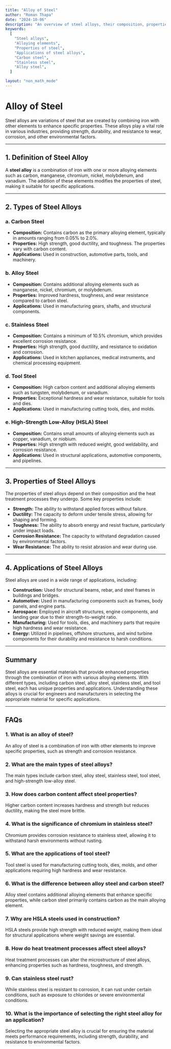 ```yaml
---
title: "Alloy of Steel"
author: "Roman Thapa"
date: "2024-10-06"
description: "An overview of steel alloys, their composition, properties, and applications in various industries."
keywords:
  [
    "Steel alloys",
    "Alloying elements",
    "Properties of steel",
    "Applications of steel alloys",
    "Carbon steel",
    "Stainless steel",
    "Alloy steel",
  ]

layout: "non_math_mode"
---
```


# Alloy of Steel

Steel alloys are variations of steel that are created by combining iron with other elements to enhance specific properties. These alloys play a vital role in various industries, providing strength, durability, and resistance to wear, corrosion, and other environmental factors.

---

## 1. Definition of Steel Alloy

A **steel alloy** is a combination of iron with one or more alloying elements such as carbon, manganese, chromium, nickel, molybdenum, and vanadium. The addition of these elements modifies the properties of steel, making it suitable for specific applications.

---

## 2. Types of Steel Alloys

### a. Carbon Steel

- **Composition:** Contains carbon as the primary alloying element, typically in amounts ranging from 0.05% to 2.0%.
- **Properties:** High strength, good ductility, and toughness. The properties vary with carbon content.
- **Applications:** Used in construction, automotive parts, tools, and machinery.

### b. Alloy Steel

- **Composition:** Contains additional alloying elements such as manganese, nickel, chromium, or molybdenum.
- **Properties:** Improved hardness, toughness, and wear resistance compared to carbon steel.
- **Applications:** Used in manufacturing gears, shafts, and structural components.

### c. Stainless Steel

- **Composition:** Contains a minimum of 10.5% chromium, which provides excellent corrosion resistance.
- **Properties:** High strength, good ductility, and resistance to oxidation and corrosion.
- **Applications:** Used in kitchen appliances, medical instruments, and chemical processing equipment.

### d. Tool Steel

- **Composition:** High carbon content and additional alloying elements such as tungsten, molybdenum, or vanadium.
- **Properties:** Exceptional hardness and wear resistance, suitable for tools and dies.
- **Applications:** Used in manufacturing cutting tools, dies, and molds.

### e. High-Strength Low-Alloy (HSLA) Steel

- **Composition:** Contains small amounts of alloying elements such as copper, vanadium, or niobium.
- **Properties:** High strength with reduced weight, good weldability, and corrosion resistance.
- **Applications:** Used in structural applications, automotive components, and pipelines.

---

## 3. Properties of Steel Alloys

The properties of steel alloys depend on their composition and the heat treatment processes they undergo. Some key properties include:

- **Strength:** The ability to withstand applied forces without failure.
- **Ductility:** The capacity to deform under tensile stress, allowing for shaping and forming.
- **Toughness:** The ability to absorb energy and resist fracture, particularly under impact loads.
- **Corrosion Resistance:** The capacity to withstand degradation caused by environmental factors.
- **Wear Resistance:** The ability to resist abrasion and wear during use.

---

## 4. Applications of Steel Alloys

Steel alloys are used in a wide range of applications, including:

- **Construction:** Used for structural beams, rebar, and steel frames in buildings and bridges.
- **Automotive:** Used in manufacturing components such as frames, body panels, and engine parts.
- **Aerospace:** Employed in aircraft structures, engine components, and landing gear due to their strength-to-weight ratio.
- **Manufacturing:** Used for tools, dies, and machinery parts that require high hardness and wear resistance.
- **Energy:** Utilized in pipelines, offshore structures, and wind turbine components for their durability and resistance to harsh conditions.

---

## Summary

Steel alloys are essential materials that provide enhanced properties through the combination of iron with various alloying elements. With different types, including carbon steel, alloy steel, stainless steel, and tool steel, each has unique properties and applications. Understanding these alloys is crucial for engineers and manufacturers in selecting the appropriate material for specific applications.

---

## FAQs

### 1. What is an alloy of steel?

An alloy of steel is a combination of iron with other elements to improve specific properties, such as strength and corrosion resistance.

### 2. What are the main types of steel alloys?

The main types include carbon steel, alloy steel, stainless steel, tool steel, and high-strength low-alloy steel.

### 3. How does carbon content affect steel properties?

Higher carbon content increases hardness and strength but reduces ductility, making the steel more brittle.

### 4. What is the significance of chromium in stainless steel?

Chromium provides corrosion resistance to stainless steel, allowing it to withstand harsh environments without rusting.

### 5. What are the applications of tool steel?

Tool steel is used for manufacturing cutting tools, dies, molds, and other applications requiring high hardness and wear resistance.

### 6. What is the difference between alloy steel and carbon steel?

Alloy steel contains additional alloying elements that enhance specific properties, while carbon steel primarily contains carbon as the main alloying element.

### 7. Why are HSLA steels used in construction?

HSLA steels provide high strength with reduced weight, making them ideal for structural applications where weight savings are essential.

### 8. How do heat treatment processes affect steel alloys?

Heat treatment processes can alter the microstructure of steel alloys, enhancing properties such as hardness, toughness, and strength.

### 9. Can stainless steel rust?

While stainless steel is resistant to corrosion, it can rust under certain conditions, such as exposure to chlorides or severe environmental conditions.

### 10. What is the importance of selecting the right steel alloy for an application?

Selecting the appropriate steel alloy is crucial for ensuring the material meets performance requirements, including strength, durability, and resistance to environmental factors.
